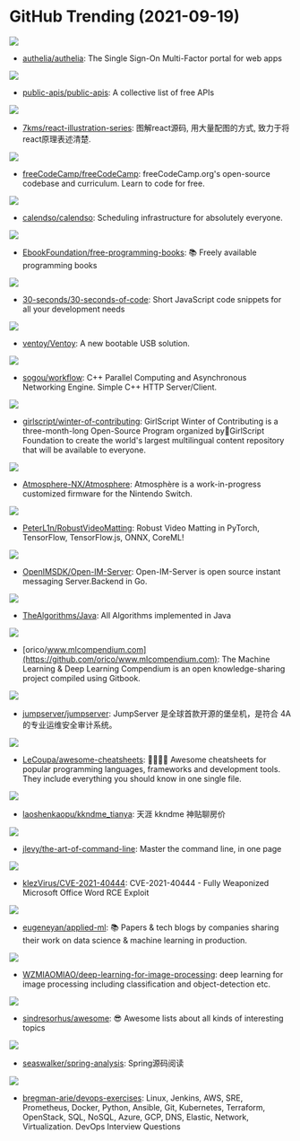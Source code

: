 # GitHub Trending (2021-09-19)

![](https://img.shields.io/badge/Go-New%20422-green?style=flat-square&logo=appveyor)
- [authelia/authelia](https://github.com/authelia/authelia): The Single Sign-On Multi-Factor portal for web apps

![](https://img.shields.io/badge/Python-New%20553-green?style=flat-square&logo=appveyor)
- [public-apis/public-apis](https://github.com/public-apis/public-apis): A collective list of free APIs

![](https://img.shields.io/badge/TypeScript-New%2052-green?style=flat-square&logo=appveyor)
- [7kms/react-illustration-series](https://github.com/7kms/react-illustration-series): 图解react源码, 用大量配图的方式, 致力于将react原理表述清楚.

![](https://img.shields.io/badge/JavaScript-New%20285-green?style=flat-square&logo=appveyor)
- [freeCodeCamp/freeCodeCamp](https://github.com/freeCodeCamp/freeCodeCamp): freeCodeCamp.org's open-source codebase and curriculum. Learn to code for free.

![](https://img.shields.io/badge/TypeScript-New%20234-green?style=flat-square&logo=appveyor)
- [calendso/calendso](https://github.com/calendso/calendso): Scheduling infrastructure for absolutely everyone.

![](https://img.shields.io/badge/none-New%20318-green?style=flat-square&logo=appveyor)
- [EbookFoundation/free-programming-books](https://github.com/EbookFoundation/free-programming-books): 📚 Freely available programming books

![](https://img.shields.io/badge/JavaScript-New%20290-green?style=flat-square&logo=appveyor)
- [30-seconds/30-seconds-of-code](https://github.com/30-seconds/30-seconds-of-code): Short JavaScript code snippets for all your development needs

![](https://img.shields.io/badge/C-New%20154-green?style=flat-square&logo=appveyor)
- [ventoy/Ventoy](https://github.com/ventoy/Ventoy): A new bootable USB solution.

![](https://img.shields.io/badge/C%2B%2B-New%2096-green?style=flat-square&logo=appveyor)
- [sogou/workflow](https://github.com/sogou/workflow): C++ Parallel Computing and Asynchronous Networking Engine. Simple C++ HTTP Server/Client.

![](https://img.shields.io/badge/Jupyter%20Notebook-New%2061-green?style=flat-square&logo=appveyor)
- [girlscript/winter-of-contributing](https://github.com/girlscript/winter-of-contributing): GirlScript Winter of Contributing is a three-month-long Open-Source Program organized by🧡GirlScript Foundation to create the world's largest multilingual content repository that will be available to everyone.

![](https://img.shields.io/badge/C%2B%2B-New%2095-green?style=flat-square&logo=appveyor)
- [Atmosphere-NX/Atmosphere](https://github.com/Atmosphere-NX/Atmosphere): Atmosphère is a work-in-progress customized firmware for the Nintendo Switch.

![](https://img.shields.io/badge/Python-New%2033-green?style=flat-square&logo=appveyor)
- [PeterL1n/RobustVideoMatting](https://github.com/PeterL1n/RobustVideoMatting): Robust Video Matting in PyTorch, TensorFlow, TensorFlow.js, ONNX, CoreML!

![](https://img.shields.io/badge/Go-New%2022-green?style=flat-square&logo=appveyor)
- [OpenIMSDK/Open-IM-Server](https://github.com/OpenIMSDK/Open-IM-Server): Open-IM-Server is open source instant messaging Server.Backend in Go.

![](https://img.shields.io/badge/Java-New%2014-green?style=flat-square&logo=appveyor)
- [TheAlgorithms/Java](https://github.com/TheAlgorithms/Java): All Algorithms implemented in Java

![](https://img.shields.io/badge/none-New%20119-green?style=flat-square&logo=appveyor)
- [orico/www.mlcompendium.com](https://github.com/orico/www.mlcompendium.com): The Machine Learning & Deep Learning Compendium is an open knowledge-sharing project compiled using Gitbook.

![](https://img.shields.io/badge/Python-New%2010-green?style=flat-square&logo=appveyor)
- [jumpserver/jumpserver](https://github.com/jumpserver/jumpserver): JumpServer 是全球首款开源的堡垒机，是符合 4A 的专业运维安全审计系统。

![](https://img.shields.io/badge/JavaScript-New%20263-green?style=flat-square&logo=appveyor)
- [LeCoupa/awesome-cheatsheets](https://github.com/LeCoupa/awesome-cheatsheets): 👩‍💻👨‍💻 Awesome cheatsheets for popular programming languages, frameworks and development tools. They include everything you should know in one single file.

![](https://img.shields.io/badge/none-New%2016-green?style=flat-square&logo=appveyor)
- [laoshenkaopu/kkndme_tianya](https://github.com/laoshenkaopu/kkndme_tianya): 天涯 kkndme 神贴聊房价

![](https://img.shields.io/badge/none-New%20378-green?style=flat-square&logo=appveyor)
- [jlevy/the-art-of-command-line](https://github.com/jlevy/the-art-of-command-line): Master the command line, in one page

![](https://img.shields.io/badge/HTML-New%2075-green?style=flat-square&logo=appveyor)
- [klezVirus/CVE-2021-40444](https://github.com/klezVirus/CVE-2021-40444): CVE-2021-40444 - Fully Weaponized Microsoft Office Word RCE Exploit

![](https://img.shields.io/badge/none-New%2034-green?style=flat-square&logo=appveyor)
- [eugeneyan/applied-ml](https://github.com/eugeneyan/applied-ml): 📚 Papers & tech blogs by companies sharing their work on data science & machine learning in production.

![](https://img.shields.io/badge/Python-New%2030-green?style=flat-square&logo=appveyor)
- [WZMIAOMIAO/deep-learning-for-image-processing](https://github.com/WZMIAOMIAO/deep-learning-for-image-processing): deep learning for image processing including classification and object-detection etc.

![](https://img.shields.io/badge/none-New%20259-green?style=flat-square&logo=appveyor)
- [sindresorhus/awesome](https://github.com/sindresorhus/awesome): 😎 Awesome lists about all kinds of interesting topics

![](https://img.shields.io/badge/Java-New%2023-green?style=flat-square&logo=appveyor)
- [seaswalker/spring-analysis](https://github.com/seaswalker/spring-analysis): Spring源码阅读

![](https://img.shields.io/badge/Python-New%20432-green?style=flat-square&logo=appveyor)
- [bregman-arie/devops-exercises](https://github.com/bregman-arie/devops-exercises): Linux, Jenkins, AWS, SRE, Prometheus, Docker, Python, Ansible, Git, Kubernetes, Terraform, OpenStack, SQL, NoSQL, Azure, GCP, DNS, Elastic, Network, Virtualization. DevOps Interview Questions


